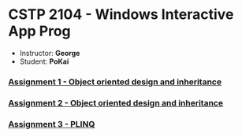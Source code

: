 # CSTP 2104 - Windows Interactive App Prog

* Instructor: **George** 
* Student: **PoKai** 

### [Assignment 1 - Object oriented design and inheritance](https://github.com/pokai-huang0828/cstp2104/wiki/Assignment-1)

### [Assignment 2 - Object oriented design and inheritance](https://github.com/pokai-huang0828/cstp2104/wiki/Assignment-2)

### [Assignment 3 - PLINQ](https://github.com/pokai-huang0828/cstp2104/wiki/Assignment-3)
